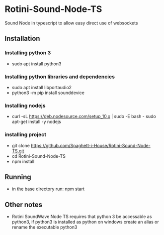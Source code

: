 # Rotini-Sound-Node-TS
Sound Node in typescript to allow easy direct use of websockets

## Installation

### Installing python 3
- sudo apt install python3
### Installing python libraries and dependencies
- sudo apt install libportaudio2
- python3 -m pip install sounddevice

### Installing nodejs
- curl -sL https://deb.nodesource.com/setup_10.x | sudo -E bash -
sudo apt-get install -y nodejs

### installing project
- git clone https://github.com/Spaghett-i-House/Rotini-Sound-Node-TS.git
- cd Rotini-Sound-Node-TS
- npm install

## Running
- in the base directory run: npm start

## Other notes
- Rotini SoundWave Node TS requires that python 3 be accessable as python3, if python3 is installed as python on windows create an alias or rename the executable python3